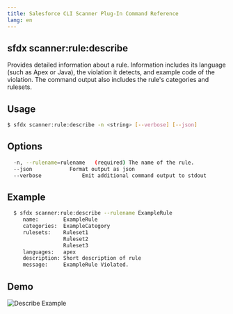 ```yaml
---
title: Salesforce CLI Scanner Plug-In Command Reference
lang: en
---
```


## sfdx scanner:rule:describe
Provides detailed information about a rule. Information includes its language (such as Apex or Java), the violation it detects, and example code of the violation. The command output also includes the rule's categories and rulesets.

## Usage

```bash
$ sfdx scanner:rule:describe -n <string> [--verbose] [--json]
```
  
## Options

```bash
  -n, --rulename=rulename	(required) The name of the rule.
  --json			Format output as json
  --verbose 			Emit additional command output to stdout

```
  
## Example

```bash
  $ sfdx scanner:rule:describe --rulename ExampleRule
     name:        ExampleRule
     categories:  ExampleCategory
     rulesets:    Ruleset1
                  Ruleset2
                  Ruleset3
     languages:   apex
     description: Short description of rule
     message:     ExampleRule Violated.
```  

## Demo
![Describe Example](./assets/images/describe.gif) 
